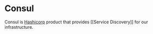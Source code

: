 # Consul
Consul is [Hashicorp]() product that provides [[Service Discovery]] for our infrastructure.